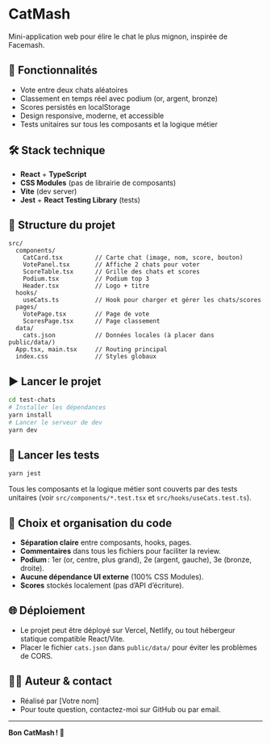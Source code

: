 # CatMash

Mini-application web pour élire le chat le plus mignon, inspirée de Facemash.

## 🚀 Fonctionnalités

- Vote entre deux chats aléatoires
- Classement en temps réel avec podium (or, argent, bronze)
- Scores persistés en localStorage
- Design responsive, moderne, et accessible
- Tests unitaires sur tous les composants et la logique métier

## 🛠️ Stack technique

- **React** + **TypeScript**
- **CSS Modules** (pas de librairie de composants)
- **Vite** (dev server)
- **Jest** + **React Testing Library** (tests)

## 📁 Structure du projet

```
src/
  components/
    CatCard.tsx         // Carte chat (image, nom, score, bouton)
    VotePanel.tsx       // Affiche 2 chats pour voter
    ScoreTable.tsx      // Grille des chats et scores
    Podium.tsx          // Podium top 3
    Header.tsx          // Logo + titre
  hooks/
    useCats.ts          // Hook pour charger et gérer les chats/scores
  pages/
    VotePage.tsx        // Page de vote
    ScoresPage.tsx      // Page classement
  data/
    cats.json           // Données locales (à placer dans public/data/)
  App.tsx, main.tsx     // Routing principal
  index.css             // Styles globaux
```

## ▶️ Lancer le projet

```bash
cd test-chats
# Installer les dépendances
yarn install
# Lancer le serveur de dev
yarn dev
```

## 🧪 Lancer les tests

```bash
yarn jest
```

Tous les composants et la logique métier sont couverts par des tests unitaires (voir `src/components/*.test.tsx` et `src/hooks/useCats.test.ts`).

## 📝 Choix et organisation du code

- **Séparation claire** entre composants, hooks, pages.
- **Commentaires** dans tous les fichiers pour faciliter la review.
- **Podium** : 1er (or, centre, plus grand), 2e (argent, gauche), 3e (bronze, droite).
- **Aucune dépendance UI externe** (100% CSS Modules).
- **Scores** stockés localement (pas d’API d’écriture).

## 🌐 Déploiement

- Le projet peut être déployé sur Vercel, Netlify, ou tout hébergeur statique compatible React/Vite.
- Placer le fichier `cats.json` dans `public/data/` pour éviter les problèmes de CORS.

## 👨‍💻 Auteur & contact

- Réalisé par [Votre nom]
- Pour toute question, contactez-moi sur GitHub ou par email.

---

**Bon CatMash ! 🐾**
